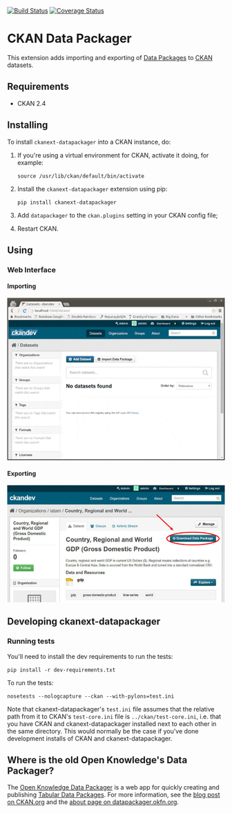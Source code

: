[![Build Status](https://travis-ci.org/ckan/ckanext-datapackager.png)](https://travis-ci.org/ckan/ckanext-datapackager) [![Coverage Status](https://coveralls.io/repos/ckan/ckanext-datapackager/badge.png?branch=master)](https://coveralls.io/r/ckan/ckanext-datapackager?branch=master)

# CKAN Data Packager

This extension adds importing and exporting of [Data Packages][data-packages] to [CKAN][ckan] datasets.

## Requirements

* CKAN 2.4

## Installing

To install `ckanext-datapackager` into a CKAN instance, do:

1. If you're using a virtual environment for CKAN, activate it doing, for example:

    ```
    source /usr/lib/ckan/default/bin/activate
    ```
    
2. Install the `ckanext-datapackager` extension using pip:

    ```
    pip install ckanext-datapackager
    ```
    
3. Add `datapackager` to the `ckan.plugins` setting in your CKAN config file;
4. Restart CKAN.

## Using

### Web Interface

#### Importing

![Importing Data Package](doc/images/ckanext-datapackager-import-demo.gif)

#### Exporting

![Exporting CKAN Dataset as Data Package](doc/images/ckanext-datapackager-export-link.jpg)

## Developing ckanext-datapackager

### Running tests

You'll need to install the dev requirements to run the tests:

    pip install -r dev-requirements.txt

To run the tests:

    nosetests --nologcapture --ckan --with-pylons=test.ini

Note that ckanext-datapackager's `test.ini` file assumes that the relative path from it
to CKAN's `test-core.ini` file is `../ckan/test-core.ini`, i.e. that you have
CKAN and ckanext-datapackager installed next to each other in the same directory. This
would normally be the case if you've done development installs of CKAN and
ckanext-datapackager.

## Where is the old Open Knowledge's Data Packager?

The [Open Knowledge Data Packager](http://datapackager.okfn.org) is a web app for quickly creating and
publishing [Tabular Data Packages](http://dataprotocols.org/tabular-data-package/).
For more information, see the [blog post on CKAN.org](http://ckan.org/2014/06/09/the-open-knowledge-data-packager/)
and the [about page on datapackager.okfn.org](http://datapackager.okfn.org/about).

[ckan]: http://ckan.org
[data-packages]: http://dataprotocols.org/data-packages/
